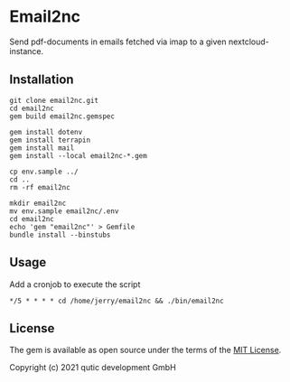 # Email2nc

Send pdf-documents in emails fetched via imap to a given nextcloud-instance.

## Installation

```
git clone email2nc.git
cd email2nc
gem build email2nc.gemspec

gem install dotenv
gem install terrapin
gem install mail
gem install --local email2nc-*.gem

cp env.sample ../
cd ..
rm -rf email2nc

mkdir email2nc
mv env.sample email2nc/.env
cd email2nc
echo 'gem "email2nc"' > Gemfile
bundle install --binstubs
```

## Usage

Add a cronjob to execute the script

```
*/5 * * * * cd /home/jerry/email2nc && ./bin/email2nc
```

## License

The gem is available as open source under the terms of the [MIT License](https://opensource.org/licenses/MIT).

Copyright (c) 2021 qutic development GmbH
